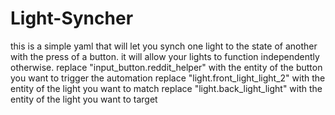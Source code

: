 # Light-Syncher
this is a simple yaml that will let you synch one light to the state of another with the press of a button. it will allow your lights to function independently otherwise.
replace "input_button.reddit_helper" with the entity of the button you want to trigger the automation
replace "light.front_light_light_2" with the entity of the light you want to match
replace "light.back_light_light" with the entity of the light you want to target 
